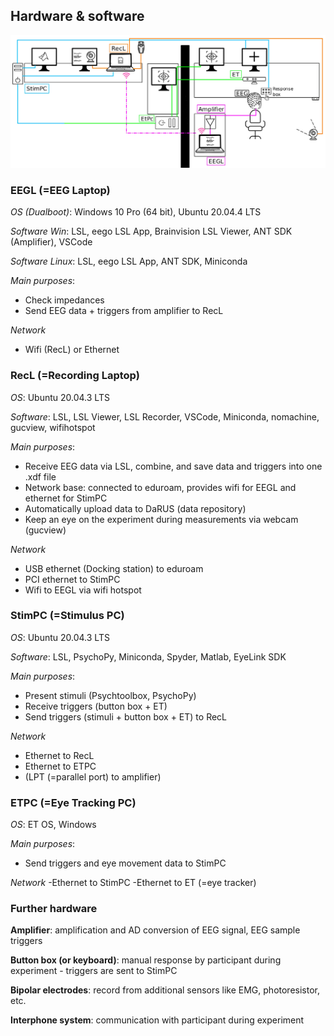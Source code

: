 ## Hardware & software
![lab_connectivity](lab_connectivity.jpg)

### EEGL (=EEG Laptop)
*OS (Dualboot)*: Windows 10 Pro (64 bit), Ubuntu 20.04.4 LTS

*Software Win*: LSL, eego LSL App, Brainvision LSL Viewer, ANT SDK (Amplifier), VSCode

*Software Linux*: LSL, eego LSL App, ANT SDK, Miniconda

*Main purposes*: 
- Check impedances
- Send EEG data + triggers from amplifier to RecL

*Network*
- Wifi (RecL) or Ethernet

### RecL (=Recording Laptop)
*OS*: Ubuntu 20.04.3 LTS

*Software*: LSL, LSL Viewer, LSL Recorder, VSCode, Miniconda, nomachine, gucview, wifihotspot

*Main purposes*:
- Receive EEG data via LSL, combine, and save data and triggers into one .xdf file
- Network base: connected to eduroam, provides wifi for EEGL and ethernet for StimPC
- Automatically upload data to DaRUS (data repository)
- Keep an eye on the experiment during measurements via webcam (gucview)

*Network*
- USB ethernet (Docking station) to eduroam
- PCI ethernet to StimPC
- Wifi to EEGL via wifi hotspot

### StimPC (=Stimulus PC)
*OS*: Ubuntu 20.04.3 LTS

*Software*: LSL, PsychoPy, Miniconda, Spyder, Matlab, EyeLink SDK

*Main purposes*:
- Present stimuli (Psychtoolbox, PsychoPy)
- Receive triggers (button box + ET)
- Send triggers (stimuli + button box + ET) to RecL

*Network*
- Ethernet to RecL
- Ethernet to ETPC
- (LPT (=parallel port) to amplifier)

### ETPC (=Eye Tracking PC)
*OS*: ET OS, Windows

*Main purposes*: 
- Send triggers and eye movement data to StimPC

*Network*
-Ethernet to StimPC
-Ethernet to ET (=eye tracker)

### Further hardware
**Amplifier**: amplification and AD conversion of EEG signal, EEG sample triggers

**Button box (or keyboard)**: manual response by participant during experiment - triggers are sent to StimPC

**Bipolar electrodes**: record from additional sensors like EMG, photoresistor, etc.

**Interphone system**: communication with participant during experiment